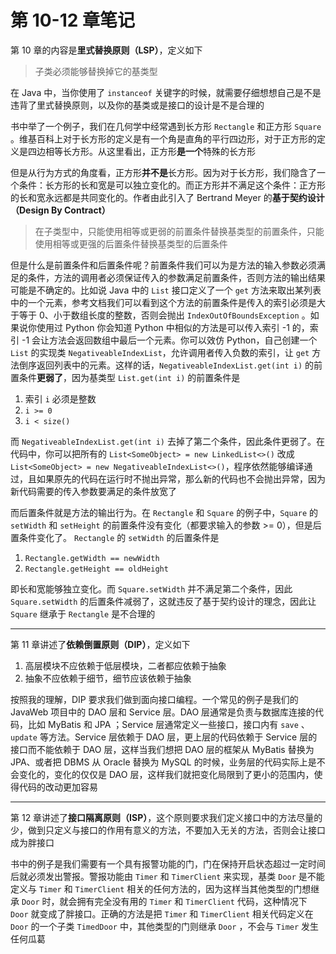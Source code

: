 # 第 10-12 章笔记

第 10 章的内容是**里式替换原则（LSP）**，定义如下

> 子类必须能够替换掉它的基类型

在 Java 中，当你使用了 `instanceof` 关键字的时候，就需要仔细想想自己是不是违背了里式替换原则，以及你的基类或是接口的设计是不是合理的

书中举了一个例子，我们在几何学中经常遇到长方形 `Rectangle` 和正方形 `Square` 。维基百科上对于长方形的定义是有一个角是直角的平行四边形，对于正方形的定义是四边相等长方形。从这里看出，正方形**是一个**特殊的长方形

但是从行为方式的角度看，正方形**并不是**长方形。因为对于长方形，我们隐含了一个条件：长方形的长和宽是可以独立变化的。而正方形并不满足这个条件：正方形的长和宽永远都是共同变化的。作者由此引入了 Bertrand Meyer 的**基于契约设计（Design By Contract）** 

> 在子类型中，只能使用相等或更弱的前置条件替换基类型的前置条件，只能使用相等或更强的后置条件替换基类型的后置条件

但是什么是前置条件和后置条件呢？前置条件我们可以为是方法的输入参数必须满足的条件，方法的调用者必须保证传入的参数满足前置条件，否则方法的输出结果可能是不确定的。比如说 Java 中的 `List` 接口定义了一个 `get` 方法来取出某列表中的一个元素，参考文档我们可以看到这个方法的前置条件是传入的索引必须是大于等于 0、小于数组长度的整数，否则会抛出  `IndexOutOfBoundsException` 。如果说你使用过 Python 你会知道 Python 中相似的方法是可以传入索引 -1 的，索引 -1 会让方法会返回数组中最后一个元素。你可以效仿 Python，自己创建一个 `List` 的实现类 `NegativeableIndexList`，允许调用者传入负数的索引，让 `get` 方法倒序返回列表中的元素。这样的话，`NegativeableIndexList.get(int i)` 的前置条件**更弱了**，因为基类型 `List.get(int i)` 的前置条件是

1. 索引 `i` 必须是整数
2. `i >= 0`
3. `i < size()`

而 `NegativeableIndexList.get(int i)` 去掉了第二个条件，因此条件更弱了。在代码中，你可以把所有的 `List<SomeObject> = new LinkedList<>()` 改成 `List<SomeObject> = new NegativeableIndexList<>()`，程序依然能够编译通过，且如果原先的代码在运行时不抛出异常，那么新的代码也不会抛出异常，因为新代码需要的传入参数要满足的条件放宽了

而后置条件就是方法的输出行为。在 `Rectangle` 和 `Square` 的例子中，`Square` 的 `setWidth` 和 `setHeight` 的前置条件没有变化（都要求输入的参数 >= 0），但是后置条件变化了。 `Rectangle` 的 `setWidth` 的后置条件是

1. `Rectangle.getWidth == newWidth`
2. `Rectangle.getHeight == oldHeight`

即长和宽能够独立变化。而 `Square.setWidth` 并不满足第二个条件，因此 `Square.setWidth` 的后置条件减弱了，这就违反了基于契约设计的理念，因此让 `Square` 继承于 `Rectangle` 是不合理的

---

第 11 章讲述了**依赖倒置原则（DIP）**，定义如下

1. 高层模块不应依赖于低层模块，二者都应依赖于抽象
2. 抽象不应依赖于细节，细节应该依赖于抽象

按照我的理解，DIP 要求我们做到面向接口编程。一个常见的例子是我们的 JavaWeb 项目中的 DAO 层和 Service 层。DAO 层通常是负责与数据库连接的代码，比如 MyBatis 和 JPA ；Service 层通常定义一些接口，接口内有 `save` 、`update` 等方法。Service 层依赖于 DAO 层，更上层的代码依赖于 Service 层的接口而不能依赖于 DAO 层，这样当我们想把 DAO 层的框架从 MyBatis 替换为 JPA、或者把 DBMS 从 Oracle 替换为 MySQL 的时候，业务层的代码实际上是不会变化的，变化的仅仅是 DAO 层，这样我们就把变化局限到了更小的范围内，使得代码的改动更加容易

---

第 12 章讲述了**接口隔离原则（ISP）**，这个原则要求我们定义接口中的方法尽量的少，做到只定义与接口的作用有意义的方法，不要加入无关的方法，否则会让接口成为胖接口

书中的例子是我们需要有一个具有报警功能的门，门在保持开启状态超过一定时间后就必须发出警报。警报功能由 `Timer` 和 `TimerClient` 来实现，基类 `Door` 是不能定义与 `Timer` 和 `TimerClient` 相关的任何方法的，因为这样当其他类型的门想继承 `Door` 时，就会拥有完全没有用的 `Timer` 和 `TimerClient` 代码，这种情况下 `Door` 就变成了胖接口。正确的方法是把 `Timer` 和 `TimerClient` 相关代码定义在 `Door` 的一个子类 `TimedDoor` 中，其他类型的门则继承 `Door` ，不会与 `Timer` 发生任何瓜葛